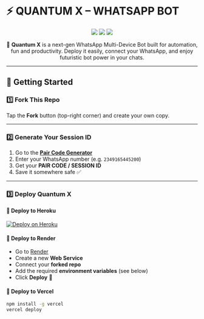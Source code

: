 # ⚡ QUANTUM X – WHATSAPP BOT  

<p align="center">
  <img src="https://img.shields.io/badge/Quantum%20X-Futuristic%20Bot-blueviolet?style=for-the-badge&logo=whatsapp" />
  <img src="https://img.shields.io/badge/Status-Active-success?style=for-the-badge&logo=github" />
  <img src="https://img.shields.io/badge/Made%20With-Node.js-green?style=for-the-badge&logo=node.js" />
</p>

<p align="center">
  🤖 <b>Quantum X</b> is a next-gen WhatsApp Multi-Device Bot built for automation, fun and productivity.  
  Deploy it easily, connect your WhatsApp, and enjoy futuristic bot power in your chats.
</p>

---

## 🚀 Getting Started  

### 1️⃣ Fork This Repo  
Tap the **Fork** button (top-right corner) and create your own copy.  

---

### 2️⃣ Generate Your Session ID  
1. Go to the **[Pair Code Generator](https://your-pair-code-link.com)**  
2. Enter your WhatsApp number (e.g. `2349165445200`)  
3. Get your **PAIR CODE / SESSION ID**  
4. Save it somewhere safe ✅  

---

### 3️⃣ Deploy Quantum X  

#### 🔹 Deploy to **Heroku**  
[![Deploy on Heroku](https://www.herokucdn.com/deploy/button.svg)](https://heroku.com/deploy)  

#### 🔹 Deploy to **Render**  
- Go to [Render](https://render.com)  
- Create a new **Web Service**  
- Connect your **forked repo**  
- Add the required **environment variables** (see below)  
- Click **Deploy** 🚀  

#### 🔹 Deploy to **Vercel**  
```bash
npm install -g vercel
vercel deploy

